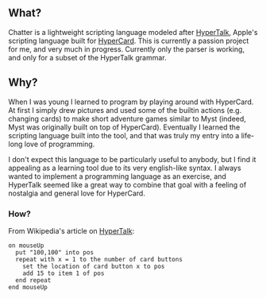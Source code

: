 ## What?

Chatter is a lightweight scripting language modeled after [HyperTalk](https://en.wikipedia.org/wiki/HyperTalk), Apple's scripting language built for [HyperCard](https://en.wikipedia.org/wiki/HyperCard). This is currently a passion project for me, and very much in progress. Currently only the parser is working, and only for a subset of the HyperTalk grammar.

## Why?

When I was young I learned to program by playing around with HyperCard. At first I simply drew pictures and used some of the builtin actions (e.g. changing cards) to make short adventure games similar to Myst (indeed, Myst was originally built on top of HyperCard). Eventually I learned the scripting language built into the tool, and that was truly my entry into a life-long love of programming.

I don't expect this language to be particularly useful to anybody, but I find it appealing as a learning tool due to its very english-like syntax. I always wanted to implement a programming language as an exercise, and HyperTalk seemed like a great way to combine that goal with a feeling of nostalgia and general love for HyperCard.

### How?

From Wikipedia's article on [HyperTalk](https://en.wikipedia.org/wiki/HyperTalk):
```
on mouseUp
  put "100,100" into pos
  repeat with x = 1 to the number of card buttons
    set the location of card button x to pos
    add 15 to item 1 of pos
  end repeat
end mouseUp
```
